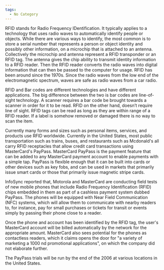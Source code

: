 ```yaml
---
tags:
  - No Category
---
```

RFID stands for Radio Frequency IDentification. It typically applies to
a technology that uses radio waves to automatically identify people or
objects. While there are various ways to identify, the most common is to
store a serial number that represents a person or object identity and
possibly other information, on a microchip that is attached to an
antenna. Collectively the microchip and antenna represent a RFID
transponder or an RFID tag. The antenna gives the chip ability to
transmit identity information to a RFID reader. Then the RFID reader
converts the radio waves into digital information that can then be
passed to the computer for usage. RFID has been around since the 1970s.
Since the radio waves from the low end of the electromagnetic spectrum,
waves are safe as radio waves from a car radio.

RFID and Bar codes are different technologies and have different
applications. The big difference between the two is bar codes are
line-of-sight technology. A scanner requires a bar code be brought
towards a scanner in order for it to be read. RFID on the other hand,
doesn’t require line of sight. RFID tags can be read as long as they are
within range of a RFID reader. If a label is somehow removed or damaged
there is no way to scan the item.

Currently many forms and sizes such as personal items, services, and
products use RFID worldwide. Currently in the United States, most public
transportation such as trains, buses, and restaurants such as Mcdonald's
all carry RFID receptacles that allow credit card transactions using
MasterCard's PayPass. MasterCard PayPass is the payment feature that can
be added to any MasterCard payment account to enable payments with a
simple tap. PayPass is flexible enough that it can be built into cards
or other devices such as key fobs, and can be used in markets that
primarily issue smart cards or those that primarily issue magnetic
stripe cards.

InfoSync reported that, Motorola and MasterCard are conducting field
tests of new mobile phones that include Radio Frequency Identification
(RFID) chips embedded in them as part of a cashless payment system
dubbed PayPass. The phones will be equipped with Near Field
Communication (NFC) systems, which will allow them to communicate with
nearby readers to, for instance, pay for small purchases or tickets for
transit or events simply by passing their phone close to a reader.

Once the phone and account has been identified by the RFID tag, the
user's MasterCard account will be billed automatically by the network
for the appropriate amount. MasterCard also sees potential for the
phones as contactless readers, which it claims opens the door for "a
variety of marketing a 1000 nd promotional applications", on which the
company did not elaborate further.

The PayPass trials will be run by the end of the 2006 at various
locations in the United States.
